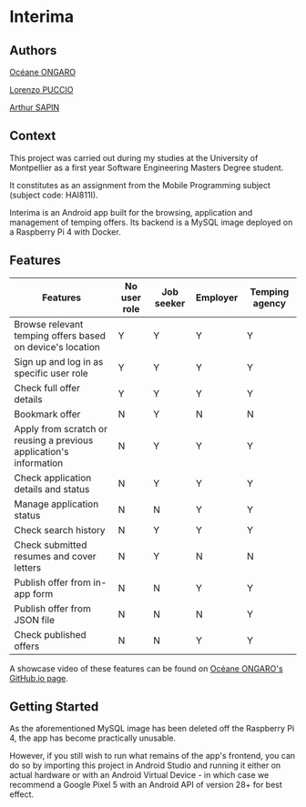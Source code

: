 # Interima

## Authors
[Océane ONGARO](https://oceaneongaro.github.io/)

[Lorenzo PUCCIO](https://github.com/StOil-L)

[Arthur SAPIN](https://github.com/a-sapin)

## Context

This project was carried out during my studies at the University of Montpellier as a first year Software Engineering Masters Degree student.

It constitutes as an assignment from the Mobile Programming subject (subject code: HAI811I).

Interima is an Android app built for the browsing, application and management of temping offers. Its backend is a MySQL image deployed on a Raspberry Pi 4 with Docker.

## Features

| **Features**                                                       | **No user role** | **Job seeker** | **Employer** | **Temping agency** |
|--------------------------------------------------------------------|------------------|----------------|--------------|--------------------|
| Browse relevant temping offers based on device's location          |         Y        |        Y       |       Y      |          Y         |
| Sign up and log in as specific user role                           |         Y        |        Y       |       Y      |          Y         |
| Check full offer details                                           |         Y        |        Y       |       Y      |          Y         |
| Bookmark offer                                                     |         N        |        Y       |       N      |          N         |
| Apply from scratch or reusing a previous application's information |         N        |        Y       |       Y      |          Y         |
| Check application details and status                               |         N        |        Y       |       Y      |          Y         |
| Manage application status                                          |         N        |        N       |       Y      |          Y         |
| Check search history                                               |         N        |        Y       |       Y      |          Y         |
| Check submitted resumes and cover letters                          |         N        |        Y       |       N      |          N         |
| Publish offer from in-app form                                     |         N        |        N       |       Y      |          Y         |
| Publish offer from JSON file                                       |         N        |        N       |       N      |          Y         |
| Check published offers                                             |         N        |        N       |       Y      |          Y         |

A showcase video of these features can be found on [Océane ONGARO's GitHub.io page](https://oceaneongaro.github.io/post/interima/montage.mp4).

## Getting Started

As the aforementioned MySQL image has been deleted off the Raspberry Pi 4, the app has become practically unusable.

However, if you still wish to run what remains of the app's frontend, you can do so by importing this project in Android Studio and running it either on actual hardware or with an Android Virtual Device - in which case we recommend a Google Pixel 5 with an Android API of version 28+ for best effect.
